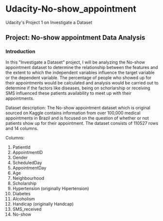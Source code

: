 # Udacity-No-show_appointment
Udacity's Project 1 on Investigate a Dataset
## Project: No-show appointment Data Analysis
### Introduction
In this "Investigate a Dataset" project, I will be analyzing the No-show appointment dataset to determine the relationship between the features and the extent to which the independent variables influence the target variable or the dependent variable. The percentage of people who showed up for their appointments would be calculated and analysis would be carried out to determine if the factors like diseases, being on schorlarship or receiving SMS influenced these patients availability to meet up with their appointments.

Dataset description: The No-show appointment dataset which is original sourced on Kaggle contains information from over 100,000 medical appointments in Brazil and is focused on the question of whether or not patients show up for their appointment. The dataset consists of 110527 rows and 14 columns.

Columns:

1. PatientId
2. AppointmentID
3. Gender
4. ScheduledDay
5. AppointmentDay
6. Age
7. Neighbourhood
8. Scholarship
9. Hypertension (originally Hipertension)
10. Diabetes
11. Alcoholism
12. Handicap (originally Handcap)
13. SMS_received
14. No-show
